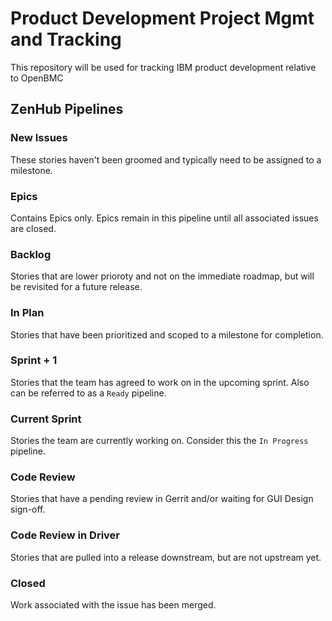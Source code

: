 # Product Development Project Mgmt and Tracking
This repository will be used for tracking IBM product development relative to OpenBMC

## ZenHub Pipelines
### New Issues
These stories haven't been groomed and typically need to be assigned to a milestone.

### Epics
Contains Epics only. Epics remain in this pipeline until all associated issues are closed.

### Backlog
Stories that are lower prioroty and not on the immediate roadmap, but will be revisited for a future release.

### In Plan
Stories that have been prioritized and scoped to a milestone for completion.

### Sprint + 1
Stories that the team has agreed to work on in the upcoming sprint. Also can be referred to as a `Ready` pipeline.

### Current Sprint
Stories the team are currently working on. Consider this the `In Progress` pipeline. 

### Code Review
Stories that have a pending review in Gerrit and/or waiting for GUI Design sign-off.

### Code Review in Driver
Stories that are pulled into a release downstream, but are not upstream yet.

### Closed
Work associated with the issue has been merged.
